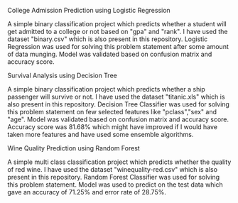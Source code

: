 College Admission Prediction using Logistic Regression

A simple binary classification project which predicts whether a student will get admitted to a college or not based on "gpa" and "rank". I have used the dataset "binary.csv" which is also 
present in this repository. Logistic Regression was used for solving this problem statement after some amount of data munging. Model was validated based on confusion matrix and accuracy score.

Survival Analysis using Decision Tree

A simple binary classification project which predicts whether a ship passenger will survive or not. I have used the dataset "titanic.xls" which is also present in this repository. 
Decision Tree Classifier was used for solving this problem statement on few selected features like "pclass","sex" and "age". Model was validated based on confusion matrix and accuracy score. 
Accuracy score was 81.68% which might have improved if I would have taken more features and have used some ensemble algorithms.

Wine Quality Prediction using Random Forest

A simple multi class classification project which predicts whether the quality of red wine. I have used the dataset "winequality-red.csv" which is also present in this repository. 
Random Forest Classifier was used for solving this problem statement. Model was used to predict on the test data which gave an accuracy of 71.25% and error rate of 28.75%.
